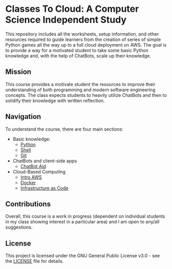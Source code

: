 # Classes To Cloud: A Computer Science Independent Study

This repository includes all the worksheets, setup information, and other
resources required to guide learners from the creation of series of simple
Python games all the way up to a full cloud deployment on AWS. The goal is to
provide a way for a motivated student to take some basic Python knowledge and,
with the help of ChatBots, scale up their knowledge.

## Mission

This course provides a motivate student the resources to improve their
understanding of both programming and modern software engineering concepts. The
class expects students to heavily utilize ChatBots and then to solidify their
knowledge with written reflection.

## Navigation

To understand the course, there are four main sections:

- Basic knowledge:
    - [Python](./00_intermediate_python)
    - [Shell](./01_shell)
    - [Git](./git)
- ChatBots and client-side apps
    - [ChatBot Aid](./05_chatbot_aid)
- Cloud-Based Computing
    - [Intro AWS](./06_aws_part_one)
    - [Docker](./07_docker)
    - [Infrastructure as Code](./08_aws_part_two)

## Contributions

Overall, this course is a work in progress (dependent on individual students in
my class showing interest in a particular area) and I am open to any/all
suggestions.

## License

This project is licensed under the GNU General Public License v3.0 - see the
[LICENSE](LICENSE) file for details.

